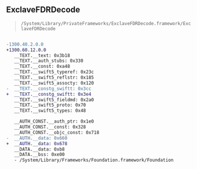 ## ExclaveFDRDecode

> `/System/Library/PrivateFrameworks/ExclaveFDRDecode.framework/ExclaveFDRDecode`

```diff

-1300.40.2.0.0
+1300.60.12.0.0
   __TEXT.__text: 0x3b18
   __TEXT.__auth_stubs: 0x330
   __TEXT.__const: 0xa48
   __TEXT.__swift5_typeref: 0x23c
   __TEXT.__swift5_reflstr: 0x185
   __TEXT.__swift5_assocty: 0x120
-  __TEXT.__constg_swiftt: 0x3cc
+  __TEXT.__constg_swiftt: 0x3e4
   __TEXT.__swift5_fieldmd: 0x2a0
   __TEXT.__swift5_proto: 0x70
   __TEXT.__swift5_types: 0x48

   __AUTH_CONST.__auth_ptr: 0x1e0
   __AUTH_CONST.__const: 0x328
   __AUTH_CONST.__objc_const: 0x718
-  __AUTH.__data: 0x660
+  __AUTH.__data: 0x678
   __DATA.__data: 0xb8
   __DATA.__bss: 0xe00
   - /System/Library/Frameworks/Foundation.framework/Foundation

```
